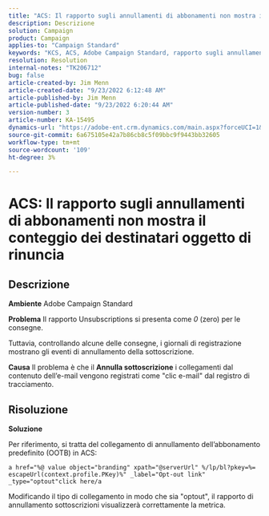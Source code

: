 ```yaml
---
title: "ACS: Il rapporto sugli annullamenti di abbonamenti non mostra il conteggio dei destinatari con rinuncia"
description: Descrizione
solution: Campaign
product: Campaign
applies-to: "Campaign Standard"
keywords: "KCS, ACS, Adobe Campaign Standard, rapporto sugli annullamenti degli abbonamenti, evento di tracciamento rinuncia, destinatari, OOTB"
resolution: Resolution
internal-notes: "TK206712"
bug: false
article-created-by: Jim Menn
article-created-date: "9/23/2022 6:12:48 AM"
article-published-by: Jim Menn
article-published-date: "9/23/2022 6:20:44 AM"
version-number: 3
article-number: KA-15495
dynamics-url: "https://adobe-ent.crm.dynamics.com/main.aspx?forceUCI=1&pagetype=entityrecord&etn=knowledgearticle&id=f2e984be-063b-ed11-9db1-0022480866ad"
source-git-commit: 6a675105e42a7b86cb8c5f09bbc9f9443bb32605
workflow-type: tm+mt
source-wordcount: '109'
ht-degree: 3%

---
```


# ACS: Il rapporto sugli annullamenti di abbonamenti non mostra il conteggio dei destinatari oggetto di rinuncia

## Descrizione


<b>Ambiente</b>
Adobe Campaign Standard

<b>Problema</b>
Il rapporto Unsubscriptions si presenta come *0* (zero) per le consegne.

Tuttavia, controllando alcune delle consegne, i giornali di registrazione mostrano gli eventi di annullamento della sottoscrizione.

<b>Causa</b>
Il problema è che il <b>Annulla sottoscrizione</b> i collegamenti dal contenuto dell’e-mail vengono registrati come &quot;clic e-mail&quot; dal registro di tracciamento.


## Risoluzione


<b>Soluzione</b>

Per riferimento, si tratta del collegamento di annullamento dell’abbonamento predefinito (OOTB) in ACS:


```
a href="%@ value object="branding" xpath="@serverUrl" %/lp/bl?pkey=%= escapeUrl(context.profile.PKey)%" _label="Opt-out link" _type="optout"click here/a
```


Modificando il tipo di collegamento in modo che sia &quot;optout&quot;, il rapporto di annullamento sottoscrizioni visualizzerà correttamente la metrica.
